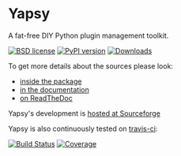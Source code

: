 Yapsy
=====

A fat-free DIY Python plugin management toolkit.

[![BSD license](https://img.shields.io/pypi/l/yapsy.svg)](./package/LICENSE.txt)
[![PyPI version](http://img.shields.io/pypi/v/Yapsy.svg)](https://pypi.python.org/pypi/yapsy)
[![Downloads](https://img.shields.io/pypi/dm/Yapsy.svg)](https://pypi.python.org/pypi/yapsy)

To get more details about the sources please look: 
  * [inside the package](./package/README.txt)
  * [in the documentation](http://yapsy.sourceforge.net/)
  * [on ReadTheDoc](https://yapsy.readthedocs.org)


Yapsy's development is [hosted at Sourceforge](http://sourceforge.net/projects/yapsy/)

Yapsy is also continuously tested on [travis-ci](https://travis-ci.org): 

[![Build Status](https://travis-ci.org/tibonihoo/yapsy.png?branch=master)](https://travis-ci.org/tibonihoo/yapsy) 
[![Coverage](https://coveralls.io/repos/tibonihoo/yapsy/badge.png?branch=master)](https://coveralls.io/r/tibonihoo/yapsy?branch=master)



